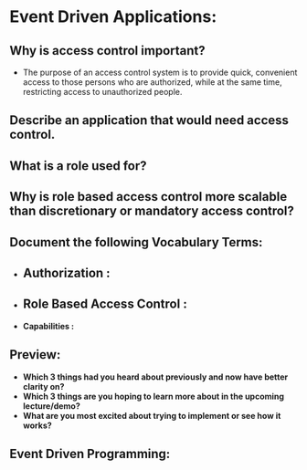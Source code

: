 # Event Driven Applications:

## Why is access control important?
- The purpose of an access control system is to provide quick, convenient access to those persons who are authorized, while at the same time, restricting access to unauthorized people.


## Describe an application that would need access control.

## What is a role used for?

## Why is role based access control more scalable than discretionary or mandatory access control?


## Document the following Vocabulary Terms:
- **Authorization :** 
  - 
- **Role Based Access Control :**
  - 
- **Capabilities :** 


## Preview:
- **Which 3 things had you heard about previously and now have better clarity on?**
- **Which 3 things are you hoping to learn more about in the upcoming lecture/demo?**
- **What are you most excited about trying to implement or see how it works?**


## Event Driven Programming:
